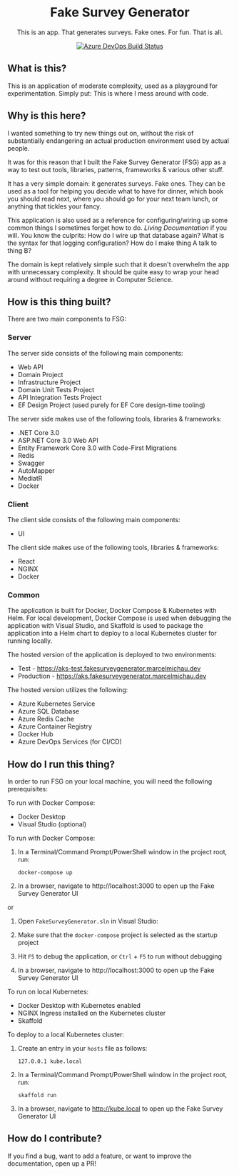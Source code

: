 <h1 align="center">
  Fake Survey Generator
</h1>

<p align="center">
This is an app. That generates surveys. Fake ones. For fun. That is all.
</p>

<p align="center">
<a href="https://dev.azure.com/marcelmichau-investec/fake-survey-generator/_apis/build/status/MarcelMichau.fake-survey-generator?branchName=master">
    <img src="https://dev.azure.com/marcelmichau-investec/fake-survey-generator/_apis/build/status/MarcelMichau.fake-survey-generator?branchName=master" alt="Azure DevOps Build Status" />
  </a>
</p>

## What is this?

This is an application of moderate complexity, used as a playground for experimentation. Simply put: This is where I mess around with code.

## Why is this here?

I wanted something to try new things out on, without the risk of substantially endangering an actual production environment used by actual people.

It was for this reason that I built the Fake Survey Generator (FSG) app as a way to test out tools, libraries, patterns, frameworks & various other stuff.

It has a very simple domain: it generates surveys. Fake ones. They can be used as a tool for helping you decide what to have for dinner, which book you should read next, where you should go for your next team lunch, or anything that tickles your fancy.

This application is also used as a reference for configuring/wiring up some common things I sometimes forget how to do. _Living Documentation_ if you will. You know the culprits: How do I wire up that database again? What is the syntax for that logging configuration? How do I make thing A talk to thing B?

The domain is kept relatively simple such that it doesn't overwhelm the app with unnecessary complexity. It should be quite easy to wrap your head around without requiring a degree in Computer Science.

## How is this thing built?

There are two main components to FSG:

### Server

The server side consists of the following main components:

- Web API
- Domain Project
- Infrastructure Project
- Domain Unit Tests Project
- API Integration Tests Project
- EF Design Project (used purely for EF Core design-time tooling)

The server side makes use of the following tools, libraries & frameworks:

- .NET Core 3.0
- ASP.NET Core 3.0 Web API
- Entity Framework Core 3.0 with Code-First Migrations
- Redis
- Swagger
- AutoMapper
- MediatR
- Docker

### Client

The client side consists of the following main components:

- UI

The client side makes use of the following tools, libraries & frameworks:

- React
- NGINX
- Docker

### Common

The application is built for Docker, Docker Compose & Kubernetes with Helm. For local development, Docker Compose is used when debugging the application with Visual Studio, and Skaffold is used to package the application into a Helm chart to deploy to a local Kubernetes cluster for running locally.

The hosted version of the application is deployed to two environments:

- Test - https://aks-test.fakesurveygenerator.marcelmichau.dev
- Production - https://aks.fakesurveygenerator.marcelmichau.dev

The hosted version utilizes the following:

- Azure Kubernetes Service
- Azure SQL Database
- Azure Redis Cache
- Azure Container Registry
- Docker Hub
- Azure DevOps Services (for CI/CD)

## How do I run this thing?

In order to run FSG on your local machine, you will need the following prerequisites:

To run with Docker Compose:

- Docker Desktop
- Visual Studio (optional)

To run with Docker Compose:

1. In a Terminal/Command Prompt/PowerShell window in the project root, run:

   `docker-compose up`

2. In a browser, navigate to http://localhost:3000 to open up the Fake Survey Generator UI

or

1. Open `FakeSurveyGenerator.sln` in Visual Studio:

2. Make sure that the `docker-compose` project is selected as the startup project

3. Hit `F5` to debug the application, or `Ctrl` + `F5` to run without debugging

4. In a browser, navigate to http://localhost:3000 to open up the Fake Survey Generator UI

To run on local Kubernetes:

- Docker Desktop with Kubernetes enabled
- NGINX Ingress installed on the Kubernetes cluster
- Skaffold

To deploy to a local Kubernetes cluster:

1. Create an entry in your `hosts` file as follows:

   `127.0.0.1 kube.local`

2. In a Terminal/Command Prompt/PowerShell window in the project root, run:

   `skaffold run`

3. In a browser, navigate to http://kube.local to open up the Fake Survey Generator UI

## How do I contribute?

If you find a bug, want to add a feature, or want to improve the documentation, open up a PR!

